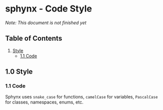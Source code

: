 # sphynx - Code Style

*Note: This document is not finished yet*

## Table of Contents

1. [Style](#10-style)
   - [1.1 Code](#11-code)

## 1.0 Style

### 1.1 Code

Sphynx uses `snake_case` for functions, `camelCase` for variables, `PascalCase` for classes, namespaces, enums, etc.

